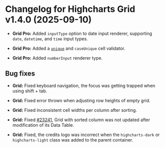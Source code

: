 # Changelog for Highcharts Grid v1.4.0 (2025-09-10)

- **Grid Pro:** Added `inputType` option to date input renderer, supporting `date`, `datetime`, and `time` input types.

- **Grid Pro:** Added a [`unique`](https://api.highcharts.com/grid/xAxis.uniqueNames) and `caseUnique` cell validator.

- **Grid Pro:** Added `numberInput` renderer type.

## Bug fixes

- **Grid:** Fixed keyboard navigation, the focus was getting trapped when using shift + tab.

- **Grid:** Fixed error thrown when adjusting row heights of empty grid.

- **Grid:** Fixed inconsistent cell widths per column after sorting.

- **Grid:** Fixed [#23241](https://github.com/highcharts/highcharts/issues/23241), Grid with sorted column was not updated after modification of its Data Table.

- **Grid:** Fixed, the credits logo was incorrect when the `highcharts-dark` or `highcharts-light` class was added to the parent container.
